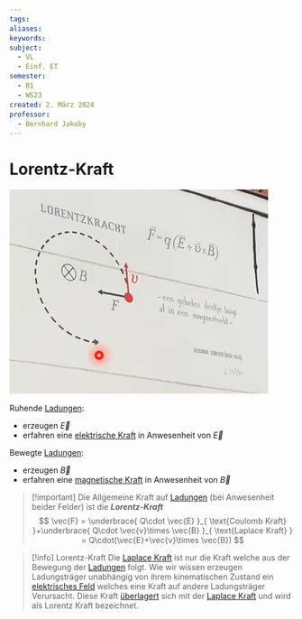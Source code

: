 ```yaml
---
tags: 
aliases: 
keywords: 
subject:
  - VL
  - Einf. ET
semester:
  - B1
  - WS23
created: 2. März 2024
professor:
  - Bernhard Jakoby
---
```

 

# Lorentz-Kraft

![InlineR|384](assets/JakobyFotoLeiden.png)

Ruhende [Ladungen](elektrische%20Ladung.md):
- erzeugen $\vec{E}$
- erfahren eine [elektrische Kraft](Coulomb-Kraft.md) in Anwesenheit von $\vec{E}$

Bewegte [Ladungen](elektrische%20Ladung.md):
- erzeugen $\vec{B}$
- erfahren eine [magnetische Kraft](Laplace-Kraft.md) in Anwesenheit von $\vec{B}$

> [!important] Die Allgemeine Kraft auf [Ladungen](elektrische%20Ladung.md) (bei Anwesenheit beider Felder) ist die ***Lorentz-Kraft***
> $$
> \vec{F} = \underbrace{ Q\cdot \vec{E} }_{ \text{Coulomb Kraft} }+\underbrace{ Q\cdot \vec{v}\times \vec{B} }_{ \text{Laplace Kraft} } = Q\cdot(\vec{E}+\vec{v}\times \vec{B})
> $$

> [!info] Lorentz-Kraft
> Die [Laplace Kraft](Laplace-Kraft.md) ist nur die Kraft welche aus der Bewegung der [Ladungen](elektrische%20Ladung.md) folgt.
> Wie wir wissen erzeugen Ladungsträger unabhängig von ihrem kinematischen Zustand ein [elektrisches Feld](elektrisches%20Feld.md) welches eine Kraft auf andere Ladungsträger Verursacht.
> Diese Kraft [überlagert](Superpositionsprinzip.md) sich mit der [Laplace Kraft](Laplace-Kraft.md) und wird als Lorentz Kraft bezeichnet.